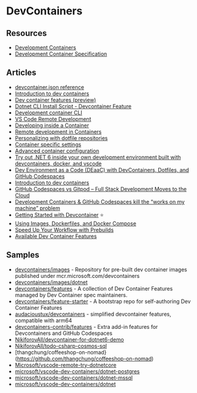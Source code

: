 # DevContainers

## Resources
- [Development Containers](https://containers.dev/)
- [Development Container Specification](https://containers.dev/implementors/spec/)

## Articles
- [devcontainer.json reference](https://code.visualstudio.com/docs/remote/devcontainerjson-reference)
- [Introduction to dev containers](https://docs.github.com/en/codespaces/setting-up-your-project-for-codespaces/adding-a-dev-container-configuration/introduction-to-dev-containers)
- [Dev container features (preview)](https://code.visualstudio.com/docs/remote/containers#_dev-container-features-preview)
- [Dotnet CLI Install Script - Devcontainer Feature](https://github.com/microsoft/vscode-dev-containers/blob/main/script-library/docs/dotnet.md)
- [Development container CLI](https://code.visualstudio.com/docs/remote/devcontainer-cli)
- [VS Code Remote Development](https://code.visualstudio.com/docs/remote/remote-overview)
- [Developing inside a Container](https://code.visualstudio.com/docs/remote/containers)
- [Remote development in Containers](https://code.visualstudio.com/docs/remote/containers-tutorial)
- [Personalizing with dotfile repositories](https://code.visualstudio.com/docs/remote/containers#_personalizing-with-dotfile-repositories)
- [Container specific settings](https://code.visualstudio.com/docs/remote/containers#_container-specific-settings)
- [Advanced container configuration](https://code.visualstudio.com/docs/remote/containers#_advanced-container-configuration)
- [Try out .NET 6 inside your own development environment built with devcontainers, docker, and vscode](https://nikiforovall.github.io/productivity/devcontainers/2021/10/14/devcontainer-for-dotnet6.html)
- [Dev Environment as a Code (DEaaC) with DevContainers, Dotfiles, and GitHub Codespaces](https://nikiforovall.github.io/productivity/devcontainers/2022/08/13/deaac.html)
- [Introduction to dev containers](https://docs.github.com/en/codespaces/setting-up-your-project-for-codespaces/introduction-to-dev-containers)
- [GitHub Codespaces vs Gitpod – Full Stack Development Moves to the Cloud](https://www.freecodecamp.org/news/github-codespaces-vs-gitpod-cloud-based-dev-environments/)
- [Development Containers & GitHub Codespaces kill the “works on my machine” problem](https://blog.codecentric.de/en/2022/06/dev-containers-github-codespaces/)
- [Getting Started with Devcontainer](https://audacioustux.notion.site/Getting-Started-with-Devcontainer-c727dbf9d56f4d6b9b0ef87b3111693f) ⭐
- [Using Images, Dockerfiles, and Docker Compose](https://containers.dev/guide/dockerfile)
- [Speed Up Your Workflow with Prebuilds](https://containers.dev/guide/prebuild)
- [Available Dev Container Features](https://containers.dev/features)

## Samples
- [devcontainers/images](https://github.com/devcontainers/images) - Repository for pre-built dev container images published under mcr.microsoft.com/devcontainers
- [devcontainers/images/dotnet](https://github.com/devcontainers/images/tree/main/src/dotnet)
- [devcontainers/features](https://github.com/devcontainers/features) - A collection of Dev Container Features managed by Dev Container spec maintainers.
- [devcontainers/feature-starter](https://github.com/devcontainers/feature-starter) - A bootstrap repo for self-authoring Dev Container Features
- [audacioustux/devcontainers](https://github.com/audacioustux/devcontainers) - simplified devcontainer features, compatible with arm64
- [devcontainers-contrib/features](https://github.com/devcontainers-contrib/features) - Extra add-in features for Devcontainers and GitHub Codespaces
- [NikiforovAll/devcontainer-for-dotnet6-demo](https://github.com/NikiforovAll/devcontainer-for-dotnet6-demo)
- [NikiforovAll/todo-csharp-cosmos-sql](https://github.com/NikiforovAll/todo-csharp-cosmos-sql)
- [thangchung/coffeeshop-on-nomad}(https://github.com/thangchung/coffeeshop-on-nomad)
- [Microsoft/vscode-remote-try-dotnetcore](https://github.com/Microsoft/vscode-remote-try-dotnetcore)
- [microsoft/vscode-dev-containers/dotnet-postgres](https://github.com/microsoft/vscode-dev-containers/tree/main/containers/dotnet-postgres)
- [microsoft/vscode-dev-containers/dotnet-mssql](https://github.com/microsoft/vscode-dev-containers/tree/main/containers/dotnet-mssql)
- [microsoft/vscode-dev-containers/dotnet](https://github.com/microsoft/vscode-dev-containers/tree/main/containers/dotnet)
